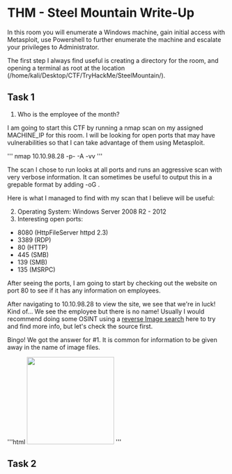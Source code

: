 # THM - Steel Mountain Write-Up

In this room you will enumerate a Windows machine, gain initial access with Metasploit, use Powershell to further enumerate the machine and escalate your privileges to Administrator.

The first step I always find useful is creating a directory for the room, and opening a terminal as root at the location (/home/kali/Desktop/CTF/TryHackMe/SteelMountain/).

## Task 1

1. Who is the employee of the month?

I am going to start this CTF by running a nmap scan on my assigned MACHINE_IP for this room. I will be looking for open ports that may have vulnerabilities so that I can take advantage of them using Metasploit.

'''
nmap 10.10.98.28 -p- -A -vv
'''

The scan I chose to run looks at all ports and runs an aggressive scan with very verbose information. It can sometimes be useful to output this in a grepable format by adding -oG <filename>.

Here is what I managed to find with my scan that I believe will be useful:

2. Operating System: Windows Server 2008 R2 - 2012
2. Interesting open ports:
* 8080 (HttpFileServer httpd 2.3)
* 3389 (RDP)
* 80 (HTTP)
* 445 (SMB)
* 139 (SMB)
* 135 (MSRPC)

After seeing the ports, I am going to start by checking out the website on port 80 to see if it has any information on employees.

After navigating to 10.10.98.28 to view the site, we see that we're in luck! Kind of... We see the employee but there is no name! Usually I would recommend doing some OSINT using a [reverse Image search](http://imgops.com/) here to try and find more info, but let's check the source first. 

Bingo! We got the answer for #1. It is common for information to be given away in the name of image files.

'''html
<img src="/img/BillHarper.png" style="width:200px;height:200px;"/>
'''

## Task 2
